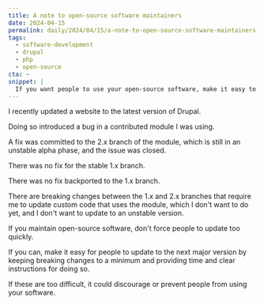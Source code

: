 ```yaml
---
title: A note to open-source software maintainers
date: 2024-04-15
permalink: daily/2024/04/15/a-note-to-open-source-software-maintainers
tags:
  - software-development
  - drupal
  - php
  - open-source
cta: ~
snippet: |
  If you want people to use your open-source software, make it easy to use and update.
---
```


I recently updated a website to the latest version of Drupal.

Doing so introduced a bug in a contributed module I was using.

A fix was committed to the 2.x branch of the module, which is still in an unstable alpha phase, and the issue was closed.

There was no fix for the stable 1.x branch.

There was no fix backported to the 1.x branch.

There are breaking changes between the 1.x and 2.x branches that require me to update custom code that uses the module, which I don't want to do yet, and I don't want to update to an unstable version.

If you maintain open-source software, don't force people to update too quickly.

If you can, make it easy for people to update to the next major version by keeping breaking changes to a minimum and providing time and clear instructions for doing so.

If these are too difficult, it could discourage or prevent people from using your software.
